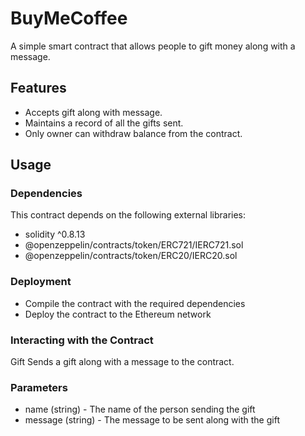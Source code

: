 # BuyMeCoffee
A simple smart contract that allows people to gift money along with a message.

## Features
- Accepts gift along with message.
- Maintains a record of all the gifts sent.
- Only owner can withdraw balance from the contract.

## Usage
### Dependencies
This contract depends on the following external libraries:

- solidity ^0.8.13
- @openzeppelin/contracts/token/ERC721/IERC721.sol
- @openzeppelin/contracts/token/ERC20/IERC20.sol

### Deployment
- Compile the contract with the required dependencies
- Deploy the contract to the Ethereum network

### Interacting with the Contract
Gift
Sends a gift along with a message to the contract.

### Parameters
- name (string) - The name of the person sending the gift
- message (string) - The message to be sent along with the gift
